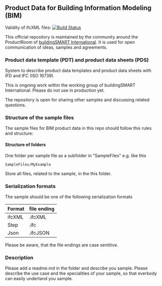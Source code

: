## Product Data for Building Information Modeling (BIM)
Validity of ifcXML files: [![Build Status](https://travis-ci.org/buildingSMART/ProductData.svg?branch=master)](https://travis-ci.org/buildingSMART/ProductData)

This official repository is maintained by the community around the ProductRoom of [buildingSMART International](https://www.buildingsmart.org). It is used for open communication of ideas, samples and agreements.

### Product data template (PDT) and product data sheets (PDS)
System to describe product data templates and product data sheets with IFD and IFC (ISO 16739).

This is ongoing work within the working group of buildingSMART International. Please do not use in production yet.

The repository is open for sharing other samples and discussing related questions.

### Structure of the sample files

The sample files for BIM product data in this repo should follow this rules and structure:
#### Structure of folders
One folder per sample file as a subfolder in "SampleFiles" e.g. like this
```
SampleFiles/MyExample
```
Store all files, related to the sample, in the this folder.

### Serialization formats 
The sample should be one of the following serialization formats

| Format        | file ending   |
| ------------- |---------------| 
| ifcXML        | .ifcXML     | 
| Step          | .ifc      |   
| Json          | .ifcJSON      |  

Please be aware, that the file endings are case sentitive.

### Description
Please add a readme.md in the folder and describe you sample. Please describe the use case and the specialities of your sample, so that everbody can easily undertand you sample.
